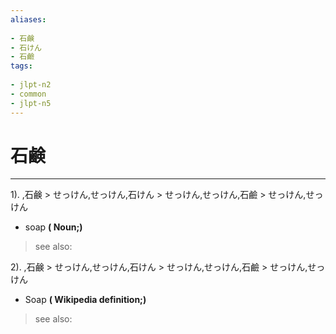 ```yaml
---
aliases:
    
- 石鹸
- 石けん
- 石鹼
tags:
    
- jlpt-n2
- common
- jlpt-n5
---
```


# 石鹸
---
1).
,石鹸 > せっけん,せっけん,石けん > せっけん,せっけん,石鹼 > せっけん,せっけん

- soap
**( Noun;)**
> see also: 
            
2).
,石鹸 > せっけん,せっけん,石けん > せっけん,せっけん,石鹼 > せっけん,せっけん

- Soap
**( Wikipedia definition;)**
> see also: 
            